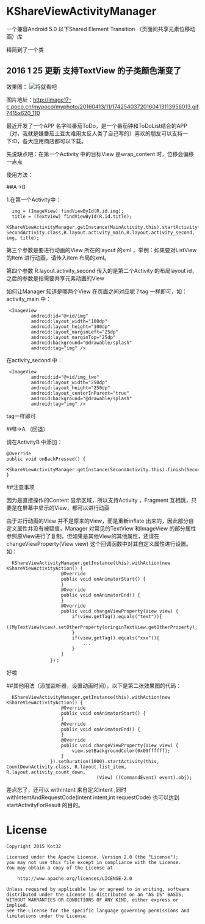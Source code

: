 # KShareViewActivityManager
一个兼容Android 5.0 以下Shared Element Transition （页面间共享元素位移动画）库

精简到了一个类

## 2016 1 25 更新 支持TextView 的子类颜色渐变了

效果图：
![将就看吧](http://image17-c.poco.cn/mypoco/myphoto/20160413/11/17425403720160413113956013.gif?415x620_110)

图片地址：http://image17-c.poco.cn/mypoco/myphoto/20160413/11/17425403720160413113956013.gif?415x620_110


最近开发了一个APP 名字叫番茄ToDo，是一个番茄钟和ToDoList结合的APP（对，我就是嫌番茄土豆太难用太反人类了自己写的）喜欢的朋友可以支持一下:D，各大应用商店都可以下载。


先说缺点吧：在第一个Activity 中的目标View 是wrap_content 时，位移会偏移一点点

使用方法：

##A->B

1.在第一个Activity中：


      img = (ImageView) findViewById(R.id.img);
      title = (TextView) findViewById(R.id.title);
      KShareViewActivityManager.getInstance(MainActivity.this).startActivity(MainActivity.this, SecondActivity.class,R.layout.activity_main,R.layout.activity_second, img, title);
                                                                      

第三个参数是要进行动画的View 所在的layout 的xml ，举例：如果要对ListView 的Item 进行动画，请传入item 布局的xml。

第四个参数 R.layout.activity_second 传入的是第二个Activity 的布局layout id，之后的参数是指需要共享元素动画的View

如何让Manager 知道是哪两个View 在页面之间对应呢？tag 一样即可，如：activity_main 中：

     <ImageView
             android:id="@+id/img"
             android:layout_width="100dp"
             android:layout_height="100dp"
             android:layout_marginLeft="25dp"
             android:layout_marginTop="25dp"
             android:background="@drawable/splash"
             android:tag="img" />
        
  
在activity_second 中：

     <ImageView
             android:id="@+id/img_two"
             android:layout_width="250dp"
             android:layout_height="250dp"
             android:layout_centerInParent="true"
             android:background="@drawable/splash"
             android:tag="img" />
        
tag一样即可


##B->A （回退）

请在ActivityB 中添加：

    @Override
    public void onBackPressed() {
        KShareViewActivityManager.getInstance(SecondActivity.this).finish(SecondActivity.this);
    }

##注意事项

因为是直接操作的Content 显示区域，所以支持Activity ，Fragment 互相跳，只要是在屏幕中显示的View，都可以进行动画

由于进行动画的View 并不是原来的View，而是重新inflate 出来的，因此部分自定义属性并没有被赋值，Manager 对常见的TextView 和ImageView 的部分属性参照原View进行了复制，但如果是其他View的其他属性，还请在 changeViewProperty(View view) 这个回调函数中对其自定义属性进行设置。
如：

      KShareViewActivityManager.getInstance(this).withAction(new KShareViewActivityAction() {
                        @Override
                        public void onAnimatorStart() {
                        }
                        @Override
                        public void onAnimatorEnd() {
                        }
                        @Override
                        public void changeViewProperty(View view) {
                            if(view.getTag().equals("text")){
                                ((MyTextView)view).setOtherProperty(oringinTextView.getOtherProperty);
                            }
                            if(view.getTag().equals("xxx")){
                                ...
                            }
                        }
                    })；


好啦

##其他用法（添加监听器，设置动画时间），以下是第二张效果图的代码：

      KShareViewActivityManager.getInstance(this).withAction(new KShareViewActivityAction() {
                        @Override
                        public void onAnimatorStart() {
                        }
                        @Override
                        public void onAnimatorEnd() {
                        }
                        @Override
                        public void changeViewProperty(View view) {
                            view.setBackgroundColor(0x00ffffff);
                        }
                    }).setDuration(1000).startActivity(this, CountDownActivity.class, R.layout.list_item, R.layout.activity_count_down,
                                     (View) ((CommandEvent) event).obj);

                                                                      

差点忘了，还可以 withIntent 来自定义Intent ,同时 withIntentAndRequestCode(Intent intent,int requestCode) 也可以达到startActivityForResult 的目的。


# License
```
Copyright 2015 Kot32

Licensed under the Apache License, Version 2.0 (the "License");
you may not use this file except in compliance with the License.
You may obtain a copy of the License at

    http://www.apache.org/licenses/LICENSE-2.0

Unless required by applicable law or agreed to in writing, software
distributed under the License is distributed on an "AS IS" BASIS,
WITHOUT WARRANTIES OR CONDITIONS OF ANY KIND, either express or implied.
See the License for the specific language governing permissions and
limitations under the License.
```
